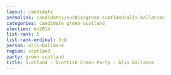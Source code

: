 ```yaml
---
layout: candidate
permalink: candidates/eu2014/green-scotland/alis-ballance/
categories: candidate green-scotland
election: eu2014
list-rank: 3
list-rank-ordinal: 3rd
person: alis-ballance
region: scotland
party: green-scotland
title: Scotland - Scottish Green Party - Alis Ballance
---
```

